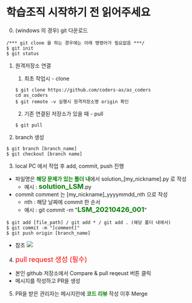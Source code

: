 # 학습조직 시작하기 전 읽어주세요

0. (windows 의 경우) git 다운로드
~~~
/*** git clone 을 하는 경우에는 아래 명령어가 필요없음 ***/
$ git init
$ git status
~~~
1. 원격저장소 연결

    1. 최초 작업시 - clone
    ~~~
    $ git clone https://github.com/coders-as/as_coders
    cd as_coders
    $ git remote -v 실행시 원격저장소명 origin 확인
    ~~~
    2. 기존 연결된 저장소가 있을 때 - pull
    ~~~
    $ git pull
    ~~~

2. branch 생성
~~~
$ git branch [branch_name]
$ git checkout [branch name]
~~~

3. local PC 에서 작업 후 add, commit, push 진행
- 파일명은 <font color="green">**해당 문제가 있는 폴더 내**</font>에서 solution_[my_nickname].py 로 작성
  - 예시 : <font size="4px" color="green">**solution_LSM**</font>.py
- commit comment 는 [my_nickname]_yyyymmdd_nth 으로 작성 
  - nth : 해당 날짜에 commit 한 순서
  - 예시 : git commit -m "<font size="4px" color="green">**LSM_20210426_001**</font>"
~~~
$ git add [file_path] / git add * / git add . (해당 폴더 내에서)
$ git commit -m "[comment]"
$ git push origin [branch_name]
~~~
* 참조
![](https://www.secmem.org/assets/images/git_pr/git_transaction.png)

4. <font size="4px" color="RED">pull request 생성 (필수)</font>
- 본인 github 저장소에서 Compare & pull reqeust 버튼 클릭
- 메시지를 작성하고 PR을 생성

5. PR을 받은 관리자는 메시지란에 <font color="green">**코드 리뷰**</font> 작성 이후 Merge

